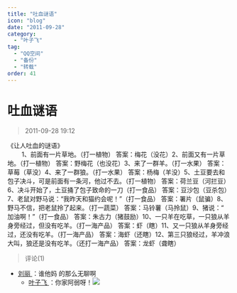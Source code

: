 ```yaml
---
title: "吐血谜语"
icon: "blog"
date: "2011-09-28"
category:
  - "叶子飞"
tag:
  - "QQ空间"
  - "备份"
  - "转载"
order: 41
---
```

# 吐血谜语

> 2011-09-28 19:12

《让人吐血的谜语》  
　　 1、前面有一片草地。（打一植物） 答案：梅花（没花）2、前面又有一片草地。（打一植物） 答案：野梅花（也没花）3、来了一群羊。（打一水果） 答案：草莓（草没）4、来了一群狼。（打一水果） 答案：杨梅（羊没）5、土豆要去和包子决斗，可是前面有一条河，他过不去。（打一植物） 答案：荷兰豆（河拦豆）6、决斗开始了，土豆捅了包子致命的一刀（打一食品） 答案：豆沙包（豆杀包）7、老鼠对野马说：“我昨天和猫约会呢！”（打一食品） 答案：署片（鼠骗）8、野马不信，把老鼠拎了起来。（打一蔬菜） 答案：马铃薯（马拎鼠）9、猪说：“ 加油啊！”（打一食品） 答案：朱古力（猪鼓励）10、一只羊在吃草，一只狼从羊身旁经过，但没有吃羊。（打一海产品） 答案：虾（瞎）11、又一只狼从羊身旁经过，还没有吃羊。（打一海产品） 答案：海虾（还瞎）12、第三只狼经过，羊冲浪大叫，狼还是没有吃羊。（还打一海产品） 答案：龙虾（聋瞎）

> 评论(1)

- [刘丽 ](https://user.qzone.qq.com/862212792)：谁他妈 的那么无聊啊
  - [叶子飞 ](https://user.qzone.qq.com/2542864301)：你家阿弱呀！![](https://pan.4a1801.life:11443/d/public/Qzone_wyf/Common/images/e100.gif)
